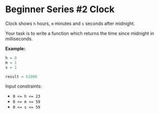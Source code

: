 # Beginner Series #2 Clock

Clock shows ```h``` hours, ```m``` minutes and ```s``` seconds after midnight.

Your task is to write a function which returns the time since midnight in milliseconds.

**Example:**

```java
h = 0
m = 1
s = 1

result = 61000
```
Input constraints:

- ```0 <= h <= 23```
- ```0 <= m <= 59```
- ```0 <= s <= 59```
